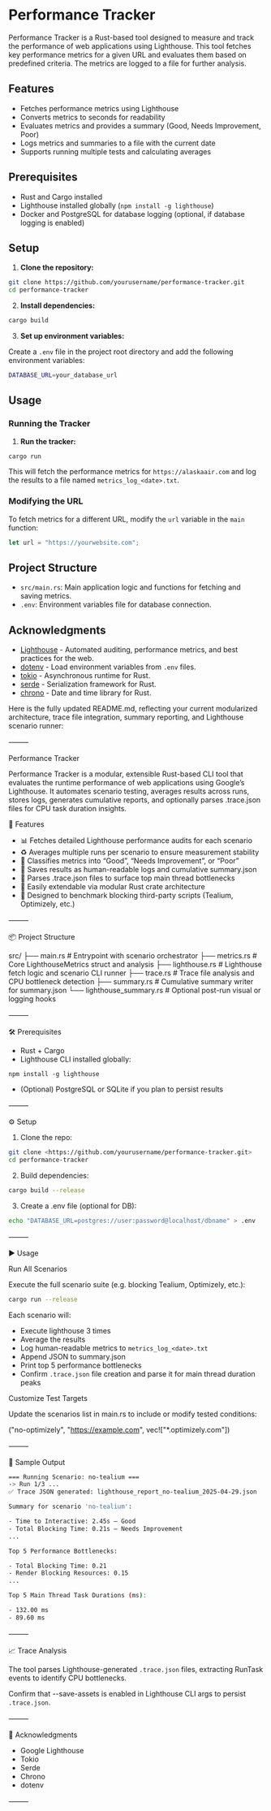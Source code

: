 # Performance Tracker

Performance Tracker is a Rust-based tool designed to measure and track the performance of web applications using Lighthouse. This tool fetches key performance metrics for a given URL and evaluates them based on predefined criteria. The metrics are logged to a file for further analysis.

## Features

- Fetches performance metrics using Lighthouse
- Converts metrics to seconds for readability
- Evaluates metrics and provides a summary (Good, Needs Improvement, Poor)
- Logs metrics and summaries to a file with the current date
- Supports running multiple tests and calculating averages

## Prerequisites

- Rust and Cargo installed
- Lighthouse installed globally (`npm install -g lighthouse`)
- Docker and PostgreSQL for database logging (optional, if database logging is enabled)

## Setup

1. **Clone the repository:**

```sh
git clone https://github.com/yourusername/performance-tracker.git
cd performance-tracker
```

2. **Install dependencies:**

```sh
cargo build
```

3. **Set up environment variables:**

Create a `.env` file in the project root directory and add the following environment variables:

```sh
DATABASE_URL=your_database_url
```

## Usage

### Running the Tracker

1. **Run the tracker:**

```sh
cargo run
```

This will fetch the performance metrics for `https://alaskaair.com` and log the results to a file named `metrics_log_<date>.txt`.

### Modifying the URL

To fetch metrics for a different URL, modify the `url` variable in the `main` function:

```rust
let url = "https://yourwebsite.com";
```

## Project Structure

- `src/main.rs`: Main application logic and functions for fetching and saving metrics.
- `.env`: Environment variables file for database connection.

## Acknowledgments

- [Lighthouse](https://github.com/GoogleChrome/lighthouse) - Automated auditing, performance metrics, and best practices for the web.
- [dotenv](https://github.com/dotenv-rs/dotenv) - Load environment variables from `.env` files.
- [tokio](https://tokio.rs/) - Asynchronous runtime for Rust.
- [serde](https://serde.rs/) - Serialization framework for Rust.
- [chrono](https://docs.rs/chrono/) - Date and time library for Rust.

Here is the fully updated README.md, reflecting your current modularized architecture, trace file integration, summary reporting, and Lighthouse scenario runner:

⸻

Performance Tracker

Performance Tracker is a modular, extensible Rust-based CLI tool that evaluates the runtime performance of web applications using Google’s Lighthouse. It automates scenario testing, averages results across runs, stores logs, generates cumulative reports, and optionally parses .trace.json files for CPU task duration insights.

🚀 Features

- 📊 Fetches detailed Lighthouse performance audits for each scenario
- ♻️ Averages multiple runs per scenario to ensure measurement stability
- 🧠 Classifies metrics into “Good”, “Needs Improvement”, or “Poor”
- 📝 Saves results as human-readable logs and cumulative summary.json
- 🧵 Parses .trace.json files to surface top main thread bottlenecks
- 🧩 Easily extendable via modular Rust crate architecture
- 🧪 Designed to benchmark blocking third-party scripts (Tealium, Optimizely, etc.)

⸻

📦 Project Structure

src/
├── main.rs                      # Entrypoint with scenario orchestrator
├── metrics.rs                   # Core LighthouseMetrics struct and analysis
├── lighthouse.rs                # Lighthouse fetch logic and scenario CLI runner
├── trace.rs                     # Trace file analysis and CPU bottleneck detection
├── summary.rs                   # Cumulative summary writer for summary.json
└── lighthouse_summary.rs        # Optional post-run visual or logging hooks

⸻

🛠 Prerequisites

- Rust + Cargo
- Lighthouse CLI installed globally:

`npm install -g lighthouse`

- (Optional) PostgreSQL or SQLite if you plan to persist results

⸻

⚙️ Setup

 1. Clone the repo:

```sh
git clone <https://github.com/yourusername/performance-tracker.git>
cd performance-tracker
```

 2. Build dependencies:

```sh
cargo build --release
```

 3. Create a .env file (optional for DB):

```sh
echo "DATABASE_URL=postgres://user:password@localhost/dbname" > .env
```

⸻

▶️ Usage

Run All Scenarios

Execute the full scenario suite (e.g. blocking Tealium, Optimizely, etc.):

```sh
cargo run --release
```

Each scenario will:

- Execute lighthouse 3 times
- Average the results
- Log human-readable metrics to `metrics_log_<date>.txt`
- Append JSON to summary.json
- Print top 5 performance bottlenecks
- Confirm `.trace.json` file creation and parse it for main thread duration peaks

Customize Test Targets

Update the scenarios list in main.rs to include or modify tested conditions:

("no-optimizely", "<https://example.com>", vec!["*.optimizely.com"])

⸻

🧪 Sample Output

```sh
=== Running Scenario: no-tealium ===
-> Run 1/3 ...
✅ Trace JSON generated: lighthouse_report_no-tealium_2025-04-29.json

Summary for scenario 'no-tealium':

- Time to Interactive: 2.45s – Good
- Total Blocking Time: 0.21s – Needs Improvement
...

Top 5 Performance Bottlenecks:

- Total Blocking Time: 0.21
- Render Blocking Resources: 0.15
...

Top 5 Main Thread Task Durations (ms):

- 132.00 ms
- 89.60 ms
```

⸻

📈 Trace Analysis

The tool parses Lighthouse-generated `.trace.json` files, extracting RunTask events to identify CPU bottlenecks.

Confirm that --save-assets is enabled in Lighthouse CLI args to persist `.trace.json`.

⸻

📘 Acknowledgments

- Google Lighthouse
- Tokio
- Serde
- Chrono
- dotenv

⸻
